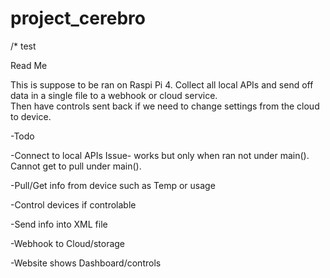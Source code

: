 # project_cerebro

/*
test

Read Me 

This is suppose to be ran on Raspi Pi 4.  Collect all local 
APIs and send off data in a single file to a webhook or cloud service.  
Then have controls sent back if we need to change settings from the cloud to device.


-Todo

-Connect to local APIs
	Issue- works but only when ran not under main().  Cannot get to pull under main().

-Pull/Get info from device such as Temp or usage

-Control devices if controlable

-Send info into XML file

-Webhook to Cloud/storage

-Website shows Dashboard/controls

